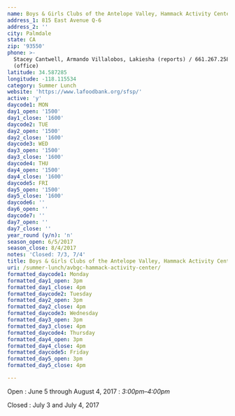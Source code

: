 ```yaml
---
name: Boys & Girls Clubs of the Antelope Valley, Hammack Activity Center
address_1: 815 East Avenue Q-6
address_2: ''
city: Palmdale
state: CA
zip: '93550'
phone: >-
  Stacey Cantwell, Armando Villalobos, Lakiesha (reports) / 661.267.2582
  (office)
latitude: 34.587285
longitude: -118.115534
category: Summer Lunch
website: 'https://www.lafoodbank.org/sfsp/'
active: 'y'
daycode1: MON
day1_open: '1500'
day1_close: '1600'
daycode2: TUE
day2_open: '1500'
day2_close: '1600'
daycode3: WED
day3_open: '1500'
day3_close: '1600'
daycode4: THU
day4_open: '1500'
day4_close: '1600'
daycode5: FRI
day5_open: '1500'
day5_close: '1600'
daycode6: ''
day6_open: ''
daycode7: ''
day7_open: ''
day7_close: ''
year_round (y/n): 'n'
season_open: 6/5/2017
season_close: 8/4/2017
notes: 'Closed: 7/3, 7/4'
title: Boys & Girls Clubs of the Antelope Valley, Hammack Activity Center, Food Oasis Los Angeles
uri: /summer-lunch/avbgc-hammack-activity-center/
formatted_daycode1: Monday
formatted_day1_open: 3pm
formatted_day1_close: 4pm
formatted_daycode2: Tuesday
formatted_day2_open: 3pm
formatted_day2_close: 4pm
formatted_daycode3: Wednesday
formatted_day3_open: 3pm
formatted_day3_close: 4pm
formatted_daycode4: Thursday
formatted_day4_open: 3pm
formatted_day4_close: 4pm
formatted_daycode5: Friday
formatted_day5_open: 3pm
formatted_day5_close: 4pm

---
```


Open
: June 5 through August 4, 2017
: _3:00pm–4:00pm_

Closed
: July 3 and July 4, 2017
